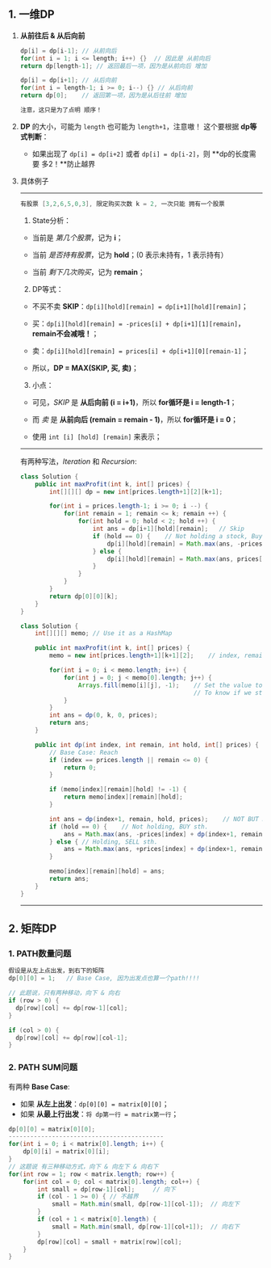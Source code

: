 ## 1. 一维DP

1. **从前往后 & 从后向前**

   ```java
   dp[i] = dp[i-1];	// 从前向后
   for(int i = 1; i <= length; i++) {}	// 因此是 从前向后
   return dp[length-1];	// 返回最后一项，因为是从前向后 增加
   
   dp[i] = dp[i+1];	// 从后向前
   for(int i = length-1; i >= 0; i--) {} // 从后向前
   return dp[0]; 	// 返回第一项，因为是从后往前 增加
   
   注意，这只是为了点明 顺序！
   ```

2. **DP** 的大小，可能为 `length` 也可能为 `length+1`，注意嗷！
   这个要根据 **dp等式判断**：

   + 如果出现了 `dp[i] = dp[i+2]` 或者 `dp[i] = dp[i-2]`，则 **dp的长度需要 多2！**防止越界

3. 具体例子

   ------

   ```java
   有股票 [3,2,6,5,0,3], 限定购买次数 k = 2, 一次只能 拥有一个股票
   ```

   1. State分析：

   + 当前是 *第几个股票*，记为 **i**；

   + 当前 *是否持有股票*，记为 **hold**；(0 表示未持有，1 表示持有）

   + 当前 *剩下几次购买*，记为 **remain**；

   2. DP等式：
   + 不买不卖 **SKIP**：`dp[i][hold][remain] = dp[i+1][hold][remain]`；

   + 买：`dp[i][hold][remain] = -prices[i] + dp[i+1][1][remain]`，**remain不会减哦！**；

   + 卖：`dp[i][hold][remain] = prices[i] + dp[i+1][0][remain-1]`；

   + 所以，**DP = MAX(SKIP, 买, 卖)**；

   3. 小点：
   + 可见，*SKIP* 是 **从后向前 (i = i+1)**，所以 **for循环是 i = length-1**；

   + 而 *卖* 是 **从前向后 (remain = remain - 1)**，所以 **for循环是 i = 0**；
   + 使用 `int [i] [hold] [remain]` 来表示；

   ------

   有两种写法，*Iteration* 和 *Recursion*: 

   ```java
   class Solution {
       public int maxProfit(int k, int[] prices) {
           int[][][] dp = new int[prices.length+1][2][k+1];
   
           for(int i = prices.length-1; i >= 0; i --) {
               for(int remain = 1; remain <= k; remain ++) {
                   for(int hold = 0; hold < 2; hold ++) {
                       int ans = dp[i+1][hold][remain];   // Skip
                       if (hold == 0) {    // Not holding a stock, Buy or Skip
                           dp[i][hold][remain] = Math.max(ans, -prices[i] + dp[i+1][1][remain]);
                       } else {
                           dp[i][hold][remain] = Math.max(ans, prices[i] + dp[i+1][0][remain-1]);
                       }
                   }
               }
           }
           return dp[0][0][k];
       }
   }
   ```

   ```java
   class Solution {
       int[][][] memo; // Use it as a HashMap
   
       public int maxProfit(int k, int[] prices) {
           memo = new int[prices.length+1][k+1][2];    // index, remain, hold
   
           for(int i = 0; i < memo.length; i++) {
               for(int j = 0; j < memo[0].length; j++) {
                   Arrays.fill(memo[i][j], -1);    // Set the value to -1
                                                   // To know if we store sth. into it.
               }
           }
           int ans = dp(0, k, 0, prices);
           return ans;
       }
   
       public int dp(int index, int remain, int hold, int[] prices) {
           // Base Case: Reach 
           if (index == prices.length || remain <= 0) {
               return 0;
           }
   
           if (memo[index][remain][hold] != -1) {
               return memo[index][remain][hold];
           }
   
           int ans = dp(index+1, remain, hold, prices);    // NOT BUT NOT SELL, JUST SKIP;
           if (hold == 0) {    // Not holding, BUY sth.
               ans = Math.max(ans, -prices[index] + dp(index+1, remain, 1, prices));
           } else { // Holding, SELL sth.
               ans = Math.max(ans, +prices[index] + dp(index+1, remain-1, 0, prices));
           }
   
           memo[index][remain][hold] = ans;
           return ans;
       }
   }
   ```

   ------



## 2. 矩阵DP

### 1. PATH数量问题

```java
假设是从左上点出发，到右下的矩阵
dp[0][0] = 1;	// Base Case, 因为出发点也算一个path!!!!

// 此题说，只有两种移动，向下 & 向右
if (row > 0) {
  dp[row][col] += dp[row-1][col];
}

if (col > 0) {
  dp[row][col] += dp[row][col-1];
}
```

### 2. PATH SUM问题

有两种 **Base Case**:

+ 如果 **从左上出发**：`dp[0][0] = matrix[0][0]`；
+ 如果 **从最上行出发**：`将 dp第一行 = matrix第一行`；

```java
dp[0][0] = matrix[0][0];
-------------------------------------------
for(int i = 0; i < matrix[0].length; i++) {
    dp[0][i] = matrix[0][i];
}
// 这题说 有三种移动方式，向下 & 向左下 & 向右下
for(int row = 1; row < matrix.length; row++) {
    for(int col = 0; col < matrix[0].length; col++) {
        int small = dp[row-1][col];		// 向下
        if (col - 1 >= 0) {	// 不越界
            small = Math.min(small, dp[row-1][col-1]);	// 向左下
        }
        if (col + 1 < matrix[0].length) {
            small = Math.min(small, dp[row-1][col+1]);	// 向右下
        }
        dp[row][col] = small + matrix[row][col];
    }
}
```


